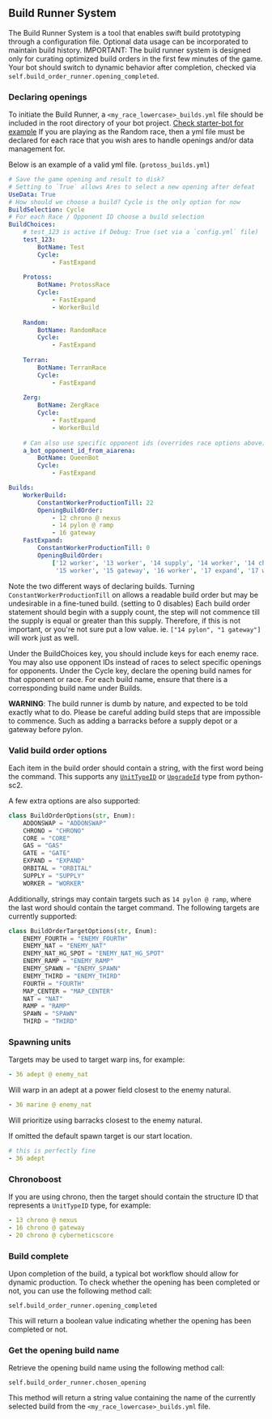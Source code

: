 
## Build Runner System
The Build Runner System is a tool that enables swift build prototyping through a configuration file. 
Optional data usage can be incorporated to maintain build history. IMPORTANT: The build runner system
is designed only for curating optimized build orders in the first few minutes of the game. Your bot 
should switch to dynamic behavior after completion, checked via ```self.build_order_runner.opening_completed```.

### Declaring openings
To initiate the Build Runner, a `<my_race_lowercase>_builds.yml` file should be included in the root directory of 
your bot project. [Check starter-bot for example](https://github.com/AresSC2/ares-sc2-starter-bot)
If you are playing as the Random race, then a yml file must be declared for each race that you wish ares to handle 
openings and/or data management for.

Below is an example of a valid yml file. (`protoss_builds.yml`)
```yaml
# Save the game opening and result to disk?
# Setting to `True` allows Ares to select a new opening after defeat
UseData: True
# How should we choose a build? Cycle is the only option for now
BuildSelection: Cycle
# For each Race / Opponent ID choose a build selection
BuildChoices:
    # test_123 is active if Debug: True (set via a `config.yml` file)
    test_123:
        BotName: Test
        Cycle:
            - FastExpand
            
    Protoss:
        BotName: ProtossRace
        Cycle:
            - FastExpand
            - WorkerBuild
            
    Random:
        BotName: RandomRace
        Cycle:
            - FastExpand
            
    Terran:
        BotName: TerranRace
        Cycle:
            - FastExpand
            
    Zerg:
        BotName: ZergRace
        Cycle:
            - FastExpand
            - WorkerBuild
    
    # Can also use specific opponent ids (overrides race options above)
    a_bot_opponent_id_from_aiarena:
        BotName: QueenBot
        Cycle:
            - FastExpand

Builds:
    WorkerBuild:
        ConstantWorkerProductionTill: 22
        OpeningBuildOrder:
            - 12 chrono @ nexus
            - 14 pylon @ ramp
            - 16 gateway
    FastExpand:
        ConstantWorkerProductionTill: 0
        OpeningBuildOrder:
            ['12 worker', '13 worker', '14 supply', '14 worker', '14 chrono @ nexus',
             '15 worker', '15 gateway', '16 worker', '17 expand', '17 worker', '17 zealot']

```

Note the two different ways of declaring builds. Turning `ConstantWorkerProductionTill` on allows a readable
build order but may be undesirable in a fine-tuned build. (setting to 0 disables)
Each build order statement should begin with a supply count, the step will not commence till
the supply is equal or greater than this supply. Therefore, if this is not important, or you're not sure put a low value.
ie. `["14 pylon", "1 gateway"]` will work just as well.


Under the BuildChoices key, you should include keys for each enemy race. You may also use opponent IDs instead of races 
to select specific openings for opponents. Under the Cycle key, declare the opening build names for that opponent or 
race. For each build name, ensure that there is a corresponding build name under Builds.

<b>WARNING</b>: The build runner is dumb by nature, and expected to be told exactly what to do. Please
be careful adding build steps that are impossible to commence. Such as adding a barracks before a 
supply depot or a gateway before pylon.

### Valid build order options
Each item in the build order should contain a string, with the first word being the command. 
This supports any [`UnitTypeID`](https://github.com/BurnySc2/python-sc2/blob/develop/sc2/ids/unit_typeid.py) 
or [`UpgradeId`](https://github.com/BurnySc2/python-sc2/blob/develop/sc2/ids/upgrade_id.py) type from python-sc2.

A few extra options are also supported:
```python
class BuildOrderOptions(str, Enum):
    ADDONSWAP = "ADDONSWAP"
    CHRONO = "CHRONO"
    CORE = "CORE"
    GAS = "GAS"
    GATE = "GATE"
    EXPAND = "EXPAND"
    ORBITAL = "ORBITAL"
    SUPPLY = "SUPPLY"
    WORKER = "WORKER"
```

Additionally, strings may contain targets such as `14 pylon @ ramp`, where the last word should contain the target 
command. The following targets are currently supported:
```python
class BuildOrderTargetOptions(str, Enum):
    ENEMY_FOURTH = "ENEMY_FOURTH"
    ENEMY_NAT = "ENEMY_NAT"
    ENEMY_NAT_HG_SPOT = "ENEMY_NAT_HG_SPOT"
    ENEMY_RAMP = "ENEMY_RAMP"
    ENEMY_SPAWN = "ENEMY_SPAWN"
    ENEMY_THIRD = "ENEMY_THIRD"
    FOURTH = "FOURTH"
    MAP_CENTER = "MAP_CENTER"
    NAT = "NAT"
    RAMP = "RAMP"
    SPAWN = "SPAWN"
    THIRD = "THIRD"
```

### Spawning units
Targets may be used to target warp ins, for example:
```yml
- 36 adept @ enemy_nat
```
Will warp in an adept at a power field closest to the enemy natural.
```yml
- 36 marine @ enemy_nat
```
Will prioritize using barracks closest to the enemy natural.

If omitted the default spawn target is our start location.
```yml
# this is perfectly fine
- 36 adept
```

### Chronoboost
If you are using chrono, then the target should contain the structure ID that represents a `UnitTypeID` type, 
for example:

```yml
- 13 chrono @ nexus
- 16 chrono @ gateway
- 20 chrono @ cyberneticscore
```


### Build complete
Upon completion of the build, a typical bot workflow should allow for dynamic production. To check whether the opening 
has been completed or not, you can use the following method call:

```self.build_order_runner.opening_completed```

This will return a boolean value indicating whether the opening has been completed or not.

### Get the opening build name
Retrieve the opening build name using the following method call:

```self.build_order_runner.chosen_opening```

This method will return a string value containing the name of the currently selected build from the 
`<my_race_lowercase>_builds.yml` file.
